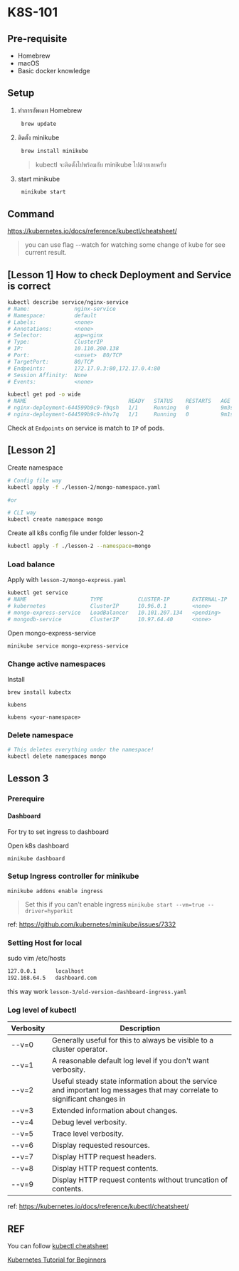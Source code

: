 # K8S-101

## Pre-requisite

* Homebrew
* macOS
* Basic docker knowledge

## Setup

1. ทำการอัพเดท Homebrew

   ```bash
    brew update
   ```

2. ติดตั้ง minikube

   ```bash
    brew install minikube
   ```

   > kubectl จะติดตั้งไปพร้อมกับ minikube ไปด้วยเลยครับ

3. start minikube

   ```bash
    minikube start
   ```

## Command

https://kubernetes.io/docs/reference/kubectl/cheatsheet/

> you can use flag --watch for watching some change of kube for see current result.

## [Lesson 1] How to check Deployment and Service is correct

```sh
kubectl describe service/nginx-service
# Name:              nginx-service
# Namespace:         default
# Labels:            <none>
# Annotations:       <none>
# Selector:          app=nginx
# Type:              ClusterIP
# IP:                10.110.200.138
# Port:              <unset>  80/TCP
# TargetPort:        80/TCP
# Endpoints:         172.17.0.3:80,172.17.0.4:80
# Session Affinity:  None
# Events:            <none>
```

```sh
kubectl get pod -o wide
# NAME                                READY   STATUS    RESTARTS   AGE    IP           NODE       NOMINATED NODE   READINESS GATES
# nginx-deployment-644599b9c9-f9qsh   1/1     Running   0          9m3s   172.17.0.3   minikube   <none>           <none>
# nginx-deployment-644599b9c9-hhv7q   1/1     Running   0          9m1s   172.17.0.4   minikube   <none>           <none>
```

Check at `Endpoints` on service is match to `IP` of pods.

## [Lesson 2]

Create namespace

   ```sh
   # Config file way
   kubectl apply -f ./lesson-2/mongo-namespace.yaml

   #or

   # CLI way
   kubectl create namespace mongo
   ```

Create all k8s config file under folder lesson-2

   ```sh
   kubectl apply -f ./lesson-2 --namespace=mongo
   ```

### Load balance

Apply with `lesson-2/mongo-express.yaml`

```sh
kubectl get service
# NAME                    TYPE           CLUSTER-IP       EXTERNAL-IP   PORT(S)          AGE
# kubernetes              ClusterIP      10.96.0.1        <none>        443/TCP          19h
# mongo-express-service   LoadBalancer   10.101.207.134   <pending>     8081:30000/TCP   100m
# mongodb-service         ClusterIP      10.97.64.40      <none>        27017/TCP        3h2m
```

Open mongo-express-service

   `minikube service mongo-express-service`

### Change active namespaces

Install

`brew install kubectx`

`kubens`

`kubens <your-namespace>`

### Delete namespace

   ```sh
   # This deletes everything under the namespace!
   kubectl delete namespaces mongo
   ```

## Lesson 3

### Prerequire

#### Dashboard

For try to set ingress to dashboard

Open k8s dashboard

   `minikube dashboard`

### Setup Ingress controller for minikube

`minikube addons enable ingress`

> Set this if you can't enable ingress `minikube start --vm=true --driver=hyperkit`

ref: https://github.com/kubernetes/minikube/issues/7332

### Setting Host for local

sudo vim /etc/hosts

```txt
127.0.0.1      localhost
192.168.64.5   dashboard.com
```

this way work `lesson-3/old-version-dashboard-ingress.yaml`

### Log level of kubectl

| Verbosity | Description                                                                                                               |
| --------- | ------------------------------------------------------------------------------------------------------------------------- |
| --v=0     | Generally useful for this to always be visible to a cluster operator.                                                     |
| --v=1     | A reasonable default log level if you don't want verbosity.                                                               |
| --v=2     | Useful steady state information about the service and important log messages that may correlate to significant changes in | the | system. This is the recommended default log level for most systems. |
| --v=3     | Extended information about changes.                                                                                       |
| --v=4     | Debug level verbosity.                                                                                                    |
| --v=5     | Trace level verbosity.                                                                                                    |
| --v=6     | Display requested resources.                                                                                              |
| --v=7     | Display HTTP request headers.                                                                                             |
| --v=8     | Display HTTP request contents.                                                                                            |
| --v=9     | Display HTTP request contents without truncation of contents.                                                             |

ref: https://kubernetes.io/docs/reference/kubectl/cheatsheet/

## REF

You can follow [kubectl cheatsheet](https://kubernetes.io/docs/reference/kubectl/cheatsheet/)

[Kubernetes Tutorial for Beginners](https://www.youtube.com/watch?v=X48VuDVv0do)
